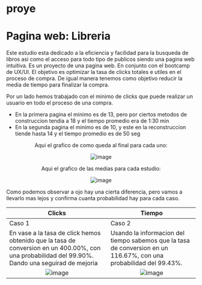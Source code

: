 # proye

<h1>Pagina web: Libreria</h1>

<div>

  Este estudio esta dedicado a la eficiencia y facilidad para la busqueda de libros asi como el acceso para todo tipo de publicos siendo una pagina web intuitiva.
  Es un proyecto de una pagina web. En conjunto con el bootcamp de UX/UI.
  El objetivo es optimizar la tasa de clicks totales e utiles en el proceso de compra. De igual manera tenemos como objetivo reducir la media de tiempo para finalizar la compra.
  
  Por un lado hemos trabajado con el minimo de clicks que puede realizar un usuario en todo el proceso de una compra.
  <ul>
    <li>En la primera pagina el minimo es de 13, pero por ciertos metodos de construccion tendia a 18 y el tiempo promedio era de 1:30 min</li>
    <li>En la segunda pagina el minimo es de 10, y este en la reconstruccion tiende hasta 14 y el tiempo promedio es de 50 seg </li>
  </ul>
</div>
<div align="center">
  Aqui el grafico de como queda al final para cada uno:
  
  ![image](https://github.com/joeSL-ms/proye/assets/127346073/b4a5d17c-9b59-4831-bc82-f34fc70fc400)
  
  Aqui el grafico de las medias para cada estudio:
  
  ![image](https://github.com/joeSL-ms/proye/assets/127346073/cded53a4-8422-4531-aa3e-045fce8bffe9)
</div>
<div>
  Como podemos observar a ojo hay una cierta diferencia, pero vamos a llevarlo mas lejos y confirma cuanta probabilidad hay para cada caso.

| Clicks | Tiempo |
| --------- | --------- |
| Caso 1 | Caso 2 |
|  En vase a la tasa de click hemos obtenido que la tasa de conversion en un 400.00%, con una probabilidad del 99.90%. Dando una seguirad de mejoria   | Usando la informacion del tiempo sabemos que la tasa de conversion en un 116.67%, con una probabilidad del 99.43%.   |
| <div align="center" colspan="2"> ![image](https://github.com/joeSL-ms/proye/assets/127346073/af1933f5-c203-4873-a0b0-5c83badce8a2)</div> | <div align="center"> ![image](https://github.com/joeSL-ms/proye/assets/127346073/284b07c1-bbac-47ee-854a-09749ab21411)</div> |
  </div>
